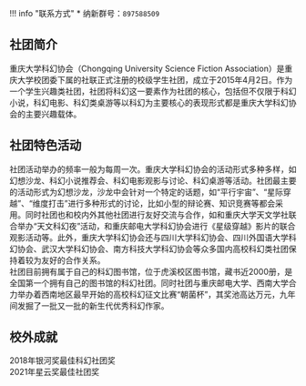 !!! info "联系方式"
    * 纳新群号：`897588509`

## 社团简介  
重庆大学科幻协会（Chongqing University Science Fiction Association）是重庆大学校团委下属的社联正式注册的校级学生社团，成立于2015年4月2日。作为一个学生兴趣类社团，社团将科幻这一要素作为社团的核心，包括但不仅限于科幻小说，科幻电影、科幻类桌游等以科幻为主要核心的表现形式都是重庆大学科幻协会的主要兴趣载体。  
## 社团特色活动  
社团活动举办的频率一般为每周一次。重庆大学科幻协会的活动形式多种多样，如幻想沙龙、科幻小说推荐会、科幻电影观影与讨论、科幻桌游等活动。社团最主要的活动形式为幻想沙龙，沙龙中会针对一个特定的话题，如“平行宇宙”、“星际穿越”、“维度打击”进行多种形式的讨论，比如小型的辩论赛、知识竞赛等都会采用。同时社团也和校内外其他社团进行友好交流与合作，如和重庆大学天文学社联合举办“天文科幻夜”活动，和重庆邮电大学科幻协会进行《星级穿越》影片的联合观影活动等。此外，重庆大学科幻协会还与四川大学科幻协会、四川外国语大学科幻协会、武汉大学科幻协会、南方科技大学科幻协会等众多国内高校科幻类社团保持着较为友好的合作关系。  
社团目前拥有属于自己的科幻图书馆，位于虎溪校区图书馆，藏书近2000册，是全国第一个拥有自己的图书馆的科幻社团。同时社团与重庆邮电大学、西南大学合力举办着西南地区最早开始的高校科幻征文比赛“朝菌杯”，其奖池高达万元，九年间发掘了一批又一批的新生代优秀科幻作家。  

## 校外成就  
2018年银河奖最佳科幻社团奖  
2021年星云奖最佳社团奖  